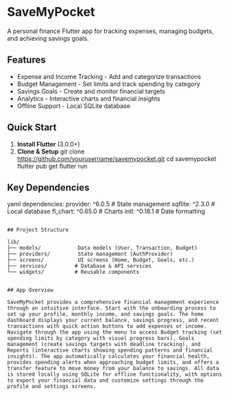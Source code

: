 # SaveMyPocket

A personal finance Flutter app for tracking expenses, managing budgets, and achieving savings goals.

## Features

- Expense and Income Tracking - Add and categorize transactions
- Budget Management - Set limits and track spending by category
- Savings Goals - Create and monitor financial targets
- Analytics - Interactive charts and financial insights
- Offline Support - Local SQLite database

## Quick Start

1. **Install Flutter** (3.0.0+)
2. **Clone & Setup**
   git clone https://github.com/yourusername/savemypocket.git
   cd savemypocket
   flutter pub get
   flutter run
   

## Key Dependencies

yaml
dependencies:
  provider: ^6.0.5      # State management
  sqflite: ^2.3.0       # Local database
  fl_chart: ^0.65.0     # Charts
  intl: ^0.18.1         # Date formatting
```

## Project Structure

lib/
├── models/            Data models (User, Transaction, Budget)
├── providers/         State management (AuthProvider)
├── screens/           UI screens (Home, Budget, Goals, etc.)
├── services/         # Database & API services
└── widgets/          # Reusable components


## App Overview

SaveMyPocket provides a comprehensive financial management experience through an intuitive interface. Start with the onboarding process to set up your profile, monthly income, and savings goals. The home dashboard displays your current balance, savings progress, and recent transactions with quick action buttons to add expenses or income. Navigate through the app using the menu to access Budget tracking (set spending limits by category with visual progress bars), Goals management (create savings targets with deadline tracking), and Reports (interactive charts showing spending patterns and financial insights). The app automatically calculates your financial health, provides spending alerts when approaching budget limits, and offers a transfer feature to move money from your balance to savings. All data is stored locally using SQLite for offline functionality, with options to export your financial data and customize settings through the profile and settings screens.
